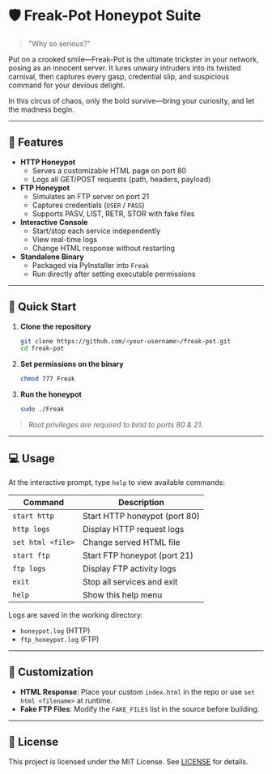 # 🛡️ Freak-Pot Honeypot Suite



> "Why so serious?"

Put on a crooked smile—Freak-Pot is the ultimate trickster in your network, posing as an innocent server.
It lures unwary intruders into its twisted carnival, then captures every gasp, credential slip, and suspicious command for your devious delight.

In this circus of chaos, only the bold survive—bring your curiosity, and let the madness begin.

---


## 🎯 Features

- **HTTP Honeypot**
  - Serves a customizable HTML page on port 80
  - Logs all GET/POST requests (path, headers, payload)
- **FTP Honeypot**
  - Simulates an FTP server on port 21
  - Captures credentials (`USER` / `PASS`)
  - Supports PASV, LIST, RETR, STOR with fake files
- **Interactive Console**
  - Start/stop each service independently
  - View real-time logs
  - Change HTML response without restarting
- **Standalone Binary**
  - Packaged via PyInstaller into `Freak`
  - Run directly after setting executable permissions

---

## 🚀 Quick Start

1. **Clone the repository**
   ```bash
   git clone https://github.com/<your-username>/freak-pot.git
   cd freak-pot
   ```
2. **Set permissions on the binary**
   ```bash
   chmod 777 Freak
   ```
3. **Run the honeypot**
   ```bash
   sudo ./Freak
   ```

> _Root privileges are required to bind to ports 80 & 21._

---

## 💻 Usage

At the interactive prompt, type `help` to view available commands:

| Command            | Description                           |
|--------------------|---------------------------------------|
| `start http`       | Start HTTP honeypot (port 80)         |
| `http logs`        | Display HTTP request logs             |
| `set html <file>`  | Change served HTML file               |
| `start ftp`        | Start FTP honeypot (port 21)          |
| `ftp logs`         | Display FTP activity logs             |
| `exit`             | Stop all services and exit            |
| `help`             | Show this help menu                   |

Logs are saved in the working directory:
- `honeypot.log`    (HTTP)
- `ftp_honeypot.log` (FTP)

---

## 🎨 Customization

- **HTML Response**: Place your custom `index.html` in the repo or use `set html <filename>` at runtime.
- **Fake FTP Files**: Modify the `FAKE_FILES` list in the source before building.

---

## 📜 License

This project is licensed under the MIT License. See [LICENSE](LICENSE) for details.

